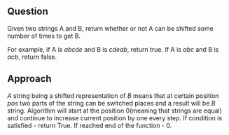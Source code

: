 ## Question
Given two strings A and B, return whether or not A can be shifted some number of times to get B.

For example, if A is _abcde_ and B is _cdeab_, return true. If A is _abc_ and B is _acb_, return false.

## Approach
  _A_ string being a shifted representation of _B_ means that at certain position _pos_ two parts of the string can be switched places and a result will be _B_ string. Algorithm will start at the position 0(meaning that strings are equal) and continue to increase current position by one every step. If condition is satisfied - return True. If reached end of the function - 0.
